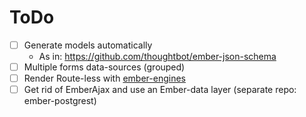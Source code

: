 # ToDo

- [ ] Generate models automatically
  - As in: https://github.com/thoughtbot/ember-json-schema 
- [ ] Multiple forms data-sources (grouped)
- [ ] Render Route-less with [ember-engines](https://github.com/dgeb/ember-engines)
- [ ] Get rid of EmberAjax and use an Ember-data layer (separate repo: ember-postgrest)

